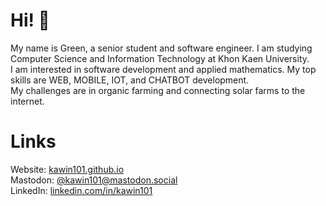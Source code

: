 # Hi! :call_me_hand:	
My name is Green, a senior student and software engineer. I am studying Computer Science and Information Technology at Khon Kaen University. \
I am interested in software development and applied mathematics. My top skills are WEB, MOBILE, IOT, and CHATBOT development. \
My challenges are in organic farming and connecting solar farms to the internet.

# Links
Website: [kawin101.github.io](https://kawin101.github.io) \
Mastodon: [@kawin101@mastodon.social](https://mastodon.social/@kawin101) \
LinkedIn: [linkedin.com/in/kawin101](https://www.linkedin.com/in/kawin101)
